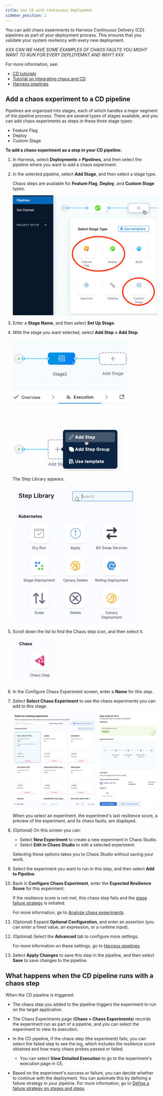 ```yaml
---
title: Use CE with Continuous Deployment
sidebar_position: 2
---
```


You can add chaos experiments to Harness Continuous Delivery (CD) pipelines as part of your deployment process. This ensures that you validate your system resiliency with every new deployment.

_XXX CAN WE HAVE SOME EXAMPLES OF CHAOS FAULTS YOU MIGHT WANT TO RUN FOR EVERY DEPLOYEMNT AND WHY? XXX_

For more information, see: 
* [CD tutorials](/docs/continuous-delivery/get-started/cd-tutorial)
* [Tutorial on integrating chaos and CD](/tutorials/chaos-experiments/integration-with-harness-cd)
* [Harness pipelines](/docs/category/pipelines)

## Add a chaos experiment to a CD pipeline

Pipelines are organized into stages, each of which handles a major segment of the pipeline process. There are several types of stages available, and you can add chaos experiments as steps in these three stage types:

* Feature Flag
* Deploy
* Custom Stage

**To add a chaos experiment as a step in your CD pipeline:**

1. In Harness, select **Deployments > Pipelines**, and then select the pipeline where you want to add a chaos experiment.
1. In the selected pipeline, select **Add Stage**, and then select a stage type.

	Chaos steps are available for **Feature Flag**, **Deploy**, and **Custom Stage** types. 

	![Select a stage screen with Feature Flag, Deploy, and Custom Stage highlighted](./static/pipeline-add-stage.png)

1. Enter a **Stage Name**, and then select **Set Up Stage**.

1. With the stage you want selected, select **Add Step > Add Step**.

	![Add step icon with stage selected](./static/pipeline-add-step.png)

	The Step Library appears.

	![The Step Library showing a few of many available steps](./static/pipeline-step-library.png)

1. Scroll down the list to find the Chaos step icon, and then select it.

	![Chaos step icon](./static/pipeline-chaos-step-icon.png)

1. In the Configure Chaos Experiment screen, enter a **Name** for this step.

1. Select **Select Chaos Experiment** to see the chaos experiments you can add to this stage.

	![Select an existing experiment screen grid of experiments and one experiment selected.](./static/pipeline-select-experiment.png)

	When you select an experiment, the experiment's last resilience score, a preview of the experiment, and its chaos faults, are displayed.

1. (Optional) On this screen you can:
	* Select **New Experiment** to create a new experiment in Chaos Studio. 
	* Select **Edit in Chaos Studio** to edit a selected experiment.

	Selecting these options takes you to Chaos Studio without saving your work.

1. Select the experiment you want to run in this step, and then select **Add to Pipeline**.

1. Back in **Configure Chaos Experiment**, enter the **Expected Resilience Score** for this experiment.

	If the resilience score is not met, this chaos step fails and the [stage failure strategy](/docs/platform/pipelines/w_pipeline-steps-reference/step-failure-strategy-settings) is initiated.
	
	For more information, go to [Analyze chaos experiments](/docs/chaos-engineering/configure-chaos-experiments/experiments/create-complex-chaos-experiments#analyze-chaos-experiments).

1. (Optional) Expand **Optional Configuration**, and enter an assertion (you can enter a fixed value, an expression, or a runtime input).

1. (Optional) Select the **Advanced** tab to configure more settings.

	For more information on these settings, go to [Harness pipelines](/docs/category/pipelines).

1. Select **Apply Changes** to save this step in the pipeline, and then select **Save** to save changes to the pipeline.

## What happens when the CD pipeline runs with a chaos step

When the CD pipeline is triggered:

* The chaos step you added to the pipeline triggers the experiment to run on the target application.

* The Chaos Experiments page (**Chaos > Chaos Experiments**) records the experiment run as part of a pipeline, and you can select the experiment to view its execution.

* In the CD pipeline, if the chaos step (the experiment) fails, you can select the failed step to see the log, which includes the resilience score obtained and how many chaos probes passed or failed.
	* You can select **View Detailed Execution** to go to the experiment's execution page in CE.

* Based on the experiment's success or failure, you can decide whether to continue with the deployment. You can automate this by defining a failure strategy in your pipeline. For more information, go to [Define a failure strategy on stages and steps](/docs/platform/Pipelines/define-a-failure-strategy-on-stages-and-steps). 


